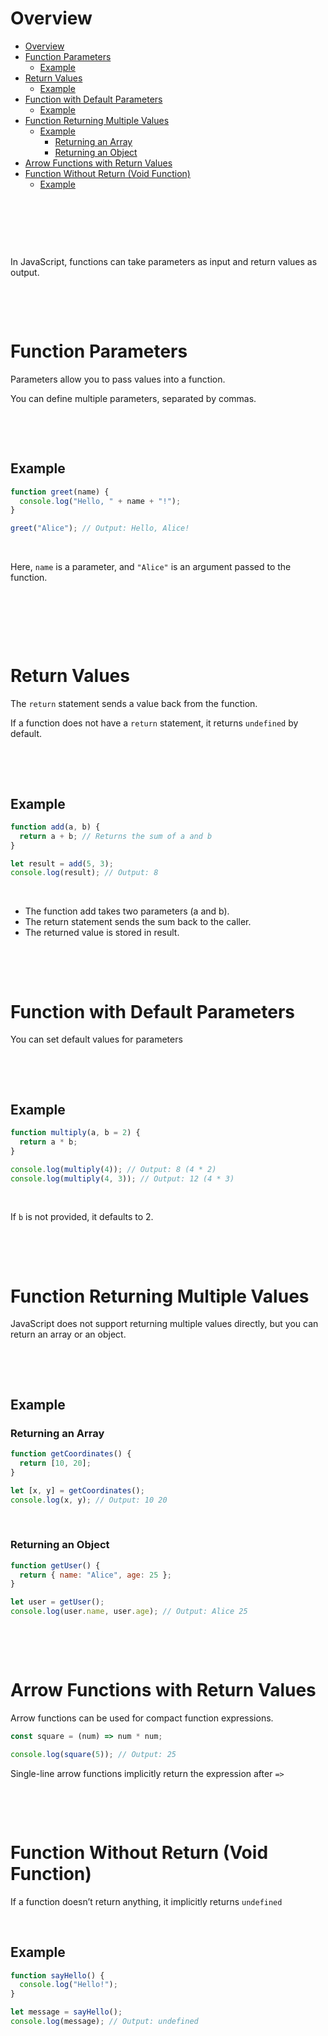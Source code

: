 # Overview

- [Overview](#overview)
- [Function Parameters](#function-parameters)
  - [Example](#example)
- [Return Values](#return-values)
  - [Example](#example-1)
- [Function with Default Parameters](#function-with-default-parameters)
  - [Example](#example-2)
- [Function Returning Multiple Values](#function-returning-multiple-values)
  - [Example](#example-3)
    - [Returning an Array](#returning-an-array)
    - [Returning an Object](#returning-an-object)
- [Arrow Functions with Return Values](#arrow-functions-with-return-values)
- [Function Without Return (Void Function)](#function-without-return-void-function)
  - [Example](#example-4)

&nbsp;

&nbsp;

&nbsp;

In JavaScript, functions can take parameters as input and return values as output.

&nbsp;

&nbsp;

# Function Parameters

Parameters allow you to pass values into a function.

You can define multiple parameters, separated by commas.

&nbsp;

&nbsp;

## Example

```js
function greet(name) {
  console.log("Hello, " + name + "!");
}

greet("Alice"); // Output: Hello, Alice!
```

&nbsp;

Here, `name` is a parameter, and `"Alice"` is an argument passed to the function.

&nbsp;

&nbsp;

&nbsp;

# Return Values

The `return` statement sends a value back from the function.

If a function does not have a `return` statement, it returns `undefined` by default.

&nbsp;

&nbsp;

## Example

```js
function add(a, b) {
  return a + b; // Returns the sum of a and b
}

let result = add(5, 3);
console.log(result); // Output: 8
```

&nbsp;

- The function add takes two parameters (a and b).
- The return statement sends the sum back to the caller.
- The returned value is stored in result.

&nbsp;

&nbsp;

# Function with Default Parameters

You can set default values for parameters

&nbsp;

&nbsp;

## Example

```js
function multiply(a, b = 2) {
  return a * b;
}

console.log(multiply(4)); // Output: 8 (4 * 2)
console.log(multiply(4, 3)); // Output: 12 (4 * 3)
```

&nbsp;

If `b` is not provided, it defaults to 2.

&nbsp;

&nbsp;

# Function Returning Multiple Values

JavaScript does not support returning multiple values directly, but you can return an array or an object.

&nbsp;

&nbsp;

## Example

### Returning an Array

```js
function getCoordinates() {
  return [10, 20];
}

let [x, y] = getCoordinates();
console.log(x, y); // Output: 10 20
```

&nbsp;

### Returning an Object

```js
function getUser() {
  return { name: "Alice", age: 25 };
}

let user = getUser();
console.log(user.name, user.age); // Output: Alice 25
```

&nbsp;

&nbsp;

# Arrow Functions with Return Values

Arrow functions can be used for compact function expressions.

```js
const square = (num) => num * num;

console.log(square(5)); // Output: 25
```

Single-line arrow functions implicitly return the expression after `=>`

&nbsp;

&nbsp;

# Function Without Return (Void Function)

If a function doesn’t return anything, it implicitly returns `undefined`

&nbsp;

## Example

```js
function sayHello() {
  console.log("Hello!");
}

let message = sayHello();
console.log(message); // Output: undefined
```

&nbsp;

&nbsp;

&nbsp;

